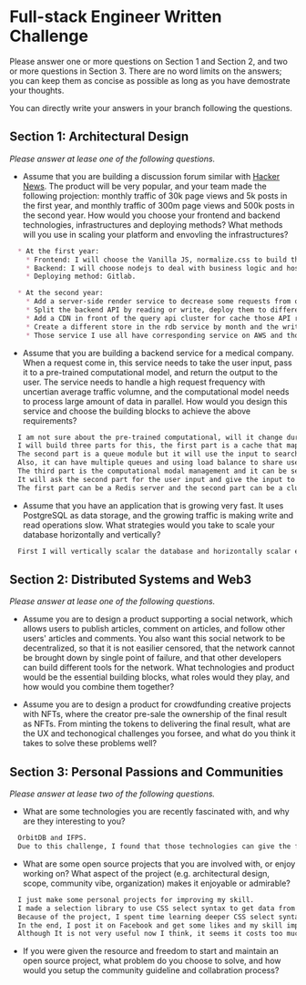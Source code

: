 # Full-stack Engineer Written Challenge

Please answer one or more questions on Section 1 and Section 2, and two or more questions in Section 3. There are no word limits on the answers; you can keep them as concise as possible as long as you have demostrate your thoughts. 

You can directly write your answers in your branch following the questions. 

## Section 1: Architectural Design

*Please answer at lease one of the following questions.*

* Assume that you are building a discussion forum similar with [Hacker News](https://news.ycombinator.com/). The product will be very popular, and your team made the following projection: monthly traffic of 30k page views and 5k posts in the first year, and monthly traffic of 300m page views and 500k posts in the second year. How would you choose your frontend and backend technologies, infrastructures and deploying methods? What methods will you use in scaling your platform and envovling the infrastructures?

```markdown
  * At the first year:
    * Frontend: I will choose the Vanilla JS, normalize.css to build the frontend. I will host them on AWS S3 like service and will have a CDN for static file requests.
    * Backend: I will choose nodejs to deal with business logic and host it on an AWS Lambda-like service, then use Redis service for cache and use an rds service to store data.
    * Deploying method: Gitlab.

  * At the second year:
    * Add a server-side render service to decrease some requests from outside the system for backend API. It also can do at the first year.
    * Split the backend API by reading or write, deploy them to different clusters.
    * Add a CDN in front of the query api cluster for cache those API result.
    * Create a different store in the rdb service by month and the write api should follow a rule to access rdb service to make sure the rdb least locked by write.
    * Those service I use all have corresponding service on AWS and those setting sure be prepare for traffic.
```

* Assume that you are building a backend service for a medical company. When a request come in, this service needs to take the user input, pass it to a pre-trained computational model, and return the output to the user. The service needs to handle a high request frequency with uncertian average traffic volumne, and the computational model needs to process large amount of data in parallel. How would you design this service and choose the building blocks to achieve the above requirements?

```markdown
  I am not sure about the pre-trained computational, will it change during the full process?
  I will build three parts for this, the first part is a cache that maps input to out.
  The second part is a queue module but it will use the input to search in the first part cache, if it hit, return the output, if not it will add user input into a queue.
  Also, it can have multiple queues and using load balance to share user input.
  The third part is the computational modal management and it can be set to have multiple computational modal instances.
  It will ask the second part for the user input and give the input to a model, and waiting for the model to finish its work then it will collect the model result and update the first part.
  The first part can be a Redis server and the second part can be a cluster combined by load balance server and queue servers, the third part can be a cluster combined by a load balance server and computational servers.
```

* Assume that you have an application that is growing very fast. It uses PostgreSQL as data storage, and the growing traffic is making write and read operations slow. What strategies would you take to scale your database horizontally and vertically?

```markdown
  First I will vertically scalar the database and horizontally scalar each table in each separated databases.
```


## Section 2: Distributed Systems and Web3

*Please answer at lease one of the following questions.*

* Assume you are to design a product supporting a social network, which allows users to publish articles, comment on articles, and follow other users' articles and comments. You also want this social network to be decentralized, so that it is not easilier censored, that the network cannot be brought down by single point of failure, and that other developers can build different tools for the network. What technologies and product would be the essential building blocks, what roles would they play, and how would you combine them together?

* Assume you are to design a product for crowdfunding creative projects with NFTs, where the creator pre-sale the ownership of the final result as NFTs. From minting the tokens to delivering the final result, what are the UX and techonogical challenges you forsee, and what do you think it takes to solve these problems well?


## Section 3: Personal Passions and Communities

*Please answer at lease two of the following questions.*

* What are some technologies you are recently fascinated with, and why are they interesting to you?

```markdown
  OrbitDB and IFPS.
  Due to this challenge, I found that those technologies can give the front-end more capability and can be more like independent applications.(I am a frontend engineer now)
```

* What are some open source projects that you are involved with, or enjoy working on? What aspect of the project (e.g. architectural design, scope, community vibe, organization) makes it enjoyable or admirable?

```markdown
  I just make some personal projects for improving my skill.
  I made a selection library to use CSS select syntax to get data from js objects when I was a junior frontend.
  Because of the project, I spent time learning deeper CSS select syntax and I am more familiar with tree.
  In the end, I post it on Facebook and get some likes and my skill improved as well.
  Although It is not very useful now I think, it seems it costs too much performance than the direct operation js data.
```

* If you were given the resource and freedom to start and maintain an open source project, what problem do you choose to solve, and how would you setup the community guideline and collabration process?


